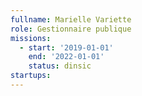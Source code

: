```yaml
---
fullname: Marielle Variette
role: Gestionnaire publique
missions:
  - start: '2019-01-01'
    end: '2022-01-01'
    status: dinsic
startups:
---
```

